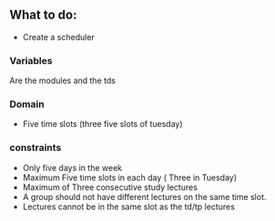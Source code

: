 

## What to do:
- Create a scheduler
### Variables

Are the modules and the tds

### Domain
- Five time slots (three five slots of tuesday)

### constraints
- Only five days in the week
- Maximum Five time slots in each day ( Three in Tuesday)
- Maximum of Three consecutive study lectures
- A group should not have different lectures on the same time slot.
- Lectures cannot be in the same slot as the td/tp lectures

